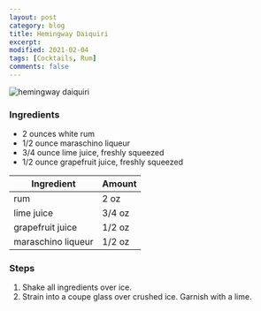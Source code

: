 ```yaml
---
layout: post
category: blog
title: Hemingway Daiquiri
excerpt:
modified: 2021-02-04
tags: [Cocktails, Rum]
comments: false
---
```

![hemingway daiquiri](https://upload.wikimedia.org/wikipedia/commons/thumb/2/22/Hemingway_Daiquiri.jpg/720px-Hemingway_Daiquiri.jpg)


### Ingredients

- 2 ounces white rum
- 1/2 ounce maraschino liqueur
- 3/4 ounce lime juice, freshly squeezed
- 1/2 ounce grapefruit juice, freshly squeezed

| Ingredient | Amount |
| ---------- | ------ |
| rum   | 2 oz |
| lime juice | 3/4 oz |
| grapefruit juice | 1/2 oz |
| maraschino liqueur | 1/2 oz |


### Steps

1. Shake all ingredients over ice.
2. Strain into a coupe glass over crushed ice. Garnish with a lime.
